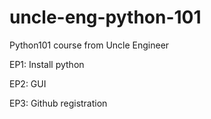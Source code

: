 # uncle-eng-python-101
Python101 course from Uncle Engineer

EP1: Install python

EP2: GUI

EP3: Github registration
